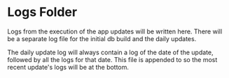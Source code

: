 # Logs Folder

Logs from the execution of the app updates will be written here. There will be a separate log file for the initial db build and the daily updates.

The daily update log will always contain a log of the date of the update, followed by all the logs for that date. This file is appended to so the most recent update's logs will be at the bottom.